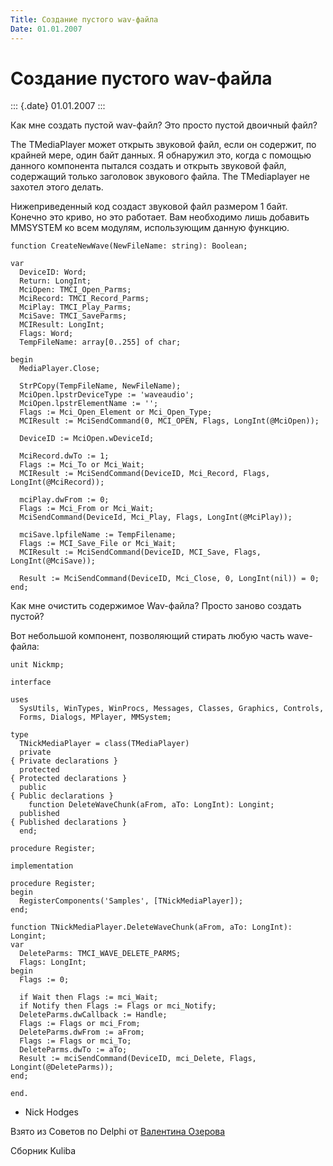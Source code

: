 ```yaml
---
Title: Создание пустого wav-файла
Date: 01.01.2007
---
```



Создание пустого wav-файла
==========================

::: {.date}
01.01.2007
:::

Как мне создать пустой wav-файл? Это просто пустой двоичный файл?

The TMediaPlayer может открыть звуковой файл, если он содержит, по
крайней мере, один байт данных. Я обнаружил это, когда с помощью данного
компонента пытался создать и открыть звуковой файл, содержащий только
заголовок звукового файла. The TMediaplayer не захотел этого делать.

Нижеприведенный код создаст звуковой файл размером 1 байт. Конечно это
криво, но это работает. Вам необходимо лишь добавить MMSYSTEM ко всем
модулям, использующим данную функцию.

    function CreateNewWave(NewFileName: string): Boolean;
     
    var
      DeviceID: Word;
      Return: LongInt;
      MciOpen: TMCI_Open_Parms;
      MciRecord: TMCI_Record_Parms;
      MciPlay: TMCI_Play_Parms;
      MciSave: TMCI_SaveParms;
      MCIResult: LongInt;
      Flags: Word;
      TempFileName: array[0..255] of char;
     
    begin
      MediaPlayer.Close;
     
      StrPCopy(TempFileName, NewFileName);
      MciOpen.lpstrDeviceType := 'waveaudio';
      MciOpen.lpstrElementName := '';
      Flags := Mci_Open_Element or Mci_Open_Type;
      MCIResult := MciSendCommand(0, MCI_OPEN, Flags, LongInt(@MciOpen));
     
      DeviceID := MciOpen.wDeviceId;
     
      MciRecord.dwTo := 1;
      Flags := Mci_To or Mci_Wait;
      MCIResult := MciSendCommand(DeviceID, Mci_Record, Flags, LongInt(@MciRecord));
     
      mciPlay.dwFrom := 0;
      Flags := Mci_From or Mci_Wait;
      MciSendCommand(DeviceId, Mci_Play, Flags, LongInt(@MciPlay));
     
      mciSave.lpfileName := TempFilename;
      Flags := MCI_Save_File or Mci_Wait;
      MCIResult := MciSendCommand(DeviceID, MCI_Save, Flags, LongInt(@MciSave));
     
      Result := MciSendCommand(DeviceID, Mci_Close, 0, LongInt(nil)) = 0;
    end;

Как мне очистить содержимое Wav-файла? Просто заново создать пустой?

Вот небольшой компонент, позволяющий стирать любую часть wave-файла:

    unit Nickmp;
     
    interface
     
    uses
      SysUtils, WinTypes, WinProcs, Messages, Classes, Graphics, Controls,
      Forms, Dialogs, MPlayer, MMSystem;
     
    type
      TNickMediaPlayer = class(TMediaPlayer)
      private
    { Private declarations }
      protected
    { Protected declarations }
      public
    { Public declarations }
        function DeleteWaveChunk(aFrom, aTo: LongInt): Longint;
      published
    { Published declarations }
      end;
     
    procedure Register;
     
    implementation
     
    procedure Register;
    begin
      RegisterComponents('Samples', [TNickMediaPlayer]);
    end;
     
    function TNickMediaPlayer.DeleteWaveChunk(aFrom, aTo: LongInt): Longint;
    var
      DeleteParms: TMCI_WAVE_DELETE_PARMS;
      Flags: LongInt;
    begin
      Flags := 0;
     
      if Wait then Flags := mci_Wait;
      if Notify then Flags := Flags or mci_Notify;
      DeleteParms.dwCallback := Handle;
      Flags := Flags or mci_From;
      DeleteParms.dwFrom := aFrom;
      Flags := Flags or mci_To;
      DeleteParms.dwTo := aTo;
      Result := mciSendCommand(DeviceID, mci_Delete, Flags, Longint(@DeleteParms));
    end;
     
    end.

- Nick Hodges

Взято из Советов по Delphi от [Валентина Озерова](mailto:webmaster@webinspector.com)

Сборник Kuliba
